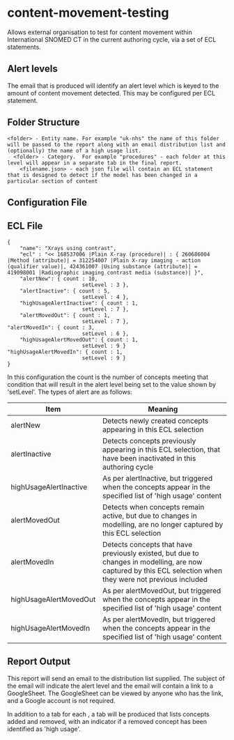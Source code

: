 # content-movement-testing
Allows external organisation to test for content movement within International SNOMED CT in the current authoring cycle, via a set of ECL statements.

## Alert levels
The email that is produced will identify an alert level which is keyed to the amount of content movement detected.   This may be configured per ECL statement.

## Folder Structure
    <folder> - Entity name. For example "uk-nhs" the name of this folder will be passed to the report along with an email distribution list and (optionally) the name of a high usage list.
      <folder> - Category.  For example "procedures" - each folder at this level will appear in a separate tab in the final report.
        <filename.json> - each json file will contain an ECL statement that is designed to detect if the model has been changed in a particular section of content

## Configuration File


## ECL File
    {
        "name": "Xrays using contrast",
        "ecl" : "<< 168537006 |Plain X-ray (procedure)| : { 260686004 |Method (attribute)| = 312254007 |Plain X-ray imaging - action (qualifier value)|, 424361007 |Using substance (attribute)| = 419098001 |Radiographic imaging contrast media (substance)| }",
        "alertNew": { count : 10,
                            setLevel : 3 },
        "alertInactive": { count : 5,
                            setLevel : 4 },
        "highUsageAlertInactive": { count : 1,
                            setLevel : 7 },
        "alertMovedOut": { count : 1,
                            setLevel : 7 },
	"alertMovedIn": { count : 3,
                            setLevel : 6 },
        "highUsageAlertMovedOut": { count : 1,
                            setLevel : 9 }
	"highUsageAlertMovedIn": { count : 1,
                            setLevel : 9 }
    }

In this configuration the count is the number of concepts meeting that condition that will result in the alert level being set to the value shown by 'setLevel'. The types of alert are as follows:

| Item | Meaning |
| --- | --- |
| alertNew | Detects newly created concepts appearing in this ECL selection |
| alertInactive | Detects concepts previously appearing in this ECL selection, that have been inactivated in this authoring cycle |
| highUsageAlertInactive | As per alertInactive, but triggered when the concepts appear in the specified list of 'high usage' content |
| alertMovedOut | Detects when concepts remain active, but due to changes in modelling, are no longer captured by this ECL selection |
| alertMovedIn | Detects concepts that have previously existed, but due to changes in modelling, are now captured by this ECL selection when they were not previous included |
| highUsageAlertMovedOut | As per alertMovedOut, but triggered when the concepts appear in the specified list of 'high usage' content |
| highUsageAlertMovedIn | As per alertMovedIn,  but triggered when the concepts appear in the specified list of 'high usage' content |

## Report Output

This report will send an email to the distribution list supplied.   The subject of the email will indicate the alert level and the email will contain a link to a GoogleSheet.  The GoogleSheet can be viewed by anyone who has the link, and a Google account is not required.

In addition to a tab for each , a tab will be produced that lists concepts added and removed, with an indicator if a removed concept has been identified as 'high usage'.
